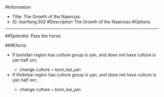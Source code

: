 #Information
 - Title: The Growth of the Naamzau
 - ID: bianfang.302
#Description
The Growth of the Naamzau
#Options

___
##Splendid. Pass the horse.

###Efects:<ul><li>If bomdan region has culture group is yan, and does not have culture is yan half orc:</li><ul><li>change culture = bom_kai_yan</li></ul><li>If thidinkai region has culture group is yan, and does not have culture is yan half orc:</li><ul><li>change culture = bom_kai_yan</li></ul></ul>
